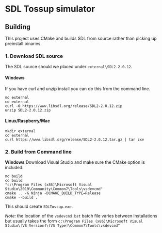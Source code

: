 # SDL Tossup simulator


## Building

This project uses CMake and builds SDL from source rather than picking up preinstall binaries. 

### 1. Download SDL source

The SDL source should we placed under `external\SDL2-2.0.12`.

#### Windows

If you have curl and unzip install you can do this from the command line.
```
md external
cd external
curl -O https://www.libsdl.org/release/SDL2-2.0.12.zip
unzip SDL2-2.0.12.zip
```

#### Linux/Raspberry/Mac

```
mkdir external
cd external
curl https://www.libsdl.org/release/SDL2-2.0.12.tar.gz | tar zxv
```

### 2. Build from Command line

**Windows** Download Visual Studio and make sure the CMake option is included.

```
md build
cd build
"c:\Program Files (x86)\Microsoft Visual Studio\2019\Community\Common7\Tools\vsdevcmd"
cmake .. -G Ninja -DCMAKE_BUILD_TYPE=Release
cmake --build .
```

This should create `SDLTossup.exe`.

_Note:_ the location of the `vsdevcmd.bat` batch file varies between installations but usually takes the form `c:\Program Files (x86)\Microsoft Visual Studio\[VS Version]\[VS Type]\Common7\Tools\vsdevcmd"`



